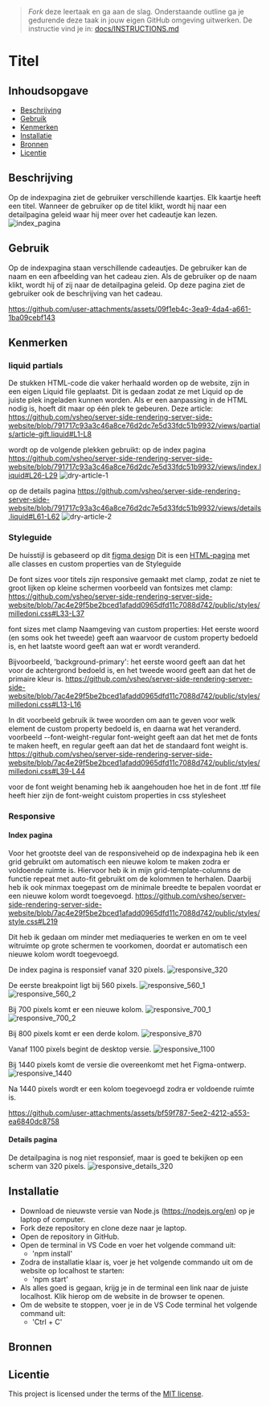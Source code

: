 > _Fork_ deze leertaak en ga aan de slag. Onderstaande outline ga je gedurende deze taak in jouw eigen GitHub omgeving uitwerken. De instructie vind je in: [docs/INSTRUCTIONS.md](docs/INSTRUCTIONS.md)

# Titel
<!-- Geef je project een titel en schrijf in één zin wat het is -->

## Inhoudsopgave

  * [Beschrijving](#beschrijving)
  * [Gebruik](#gebruik)
  * [Kenmerken](#kenmerken)
  * [Installatie](#installatie)
  * [Bronnen](#bronnen)
  * [Licentie](#licentie)

## Beschrijving
<!-- In de Beschrijving staat kort beschreven wat voor project het is en wat je hebt gemaakt -->
<!-- Voeg een mooie poster visual toe 📸 -->
<!-- Voeg een link toe naar Github Pages 🌐-->
Op de indexpagina ziet de gebruiker verschillende kaartjes. Elk kaartje heeft een titel. Wanneer de gebruiker op de titel klikt, wordt hij naar een detailpagina geleid waar hij meer over het cadeautje kan lezen.
![index_pagina](https://github.com/user-attachments/assets/01e30cb9-6a8a-455c-bb73-294575dff332)

## Gebruik
<!--Bij Gebruik staat hoe je project er uit ziet, hoe het werkt en wat je er mee kan. -->
Op de indexpagina staan verschillende cadeautjes. De gebruiker kan de naam en een afbeelding van het cadeau zien.
Als de gebruiker op de naam klikt, wordt hij of zij naar de detailpagina geleid.
Op deze pagina ziet de gebruiker ook de beschrijving van het cadeau.


https://github.com/user-attachments/assets/09f1eb4c-3ea9-4da4-a661-1ba09cebf143



## Kenmerken
<!-- Bij Kenmerken staat welke technieken zijn gebruikt en hoe. Wat is de HTML structuur? Wat zijn de belangrijkste dingen in CSS? Wat is er met Javascript gedaan en hoe? Misschien heb je een framwork of library gebruikt? -->
### liquid partials
De stukken HTML-code die vaker herhaald worden op de website, zijn in een eigen Liquid file geplaatst. Dit is gedaan zodat ze met Liquid op de juiste plek ingeladen kunnen worden.
Als er een aanpassing in de HTML nodig is, hoeft dit maar op één plek te gebeuren.
Deze article:
https://github.com/vsheo/server-side-rendering-server-side-website/blob/791717c93a3c46a8ce76d2dc7e5d33fdc51b9932/views/partials/article-gift.liquid#L1-L8

wordt op de volgende plekken gebruikt:
op de index pagina
https://github.com/vsheo/server-side-rendering-server-side-website/blob/791717c93a3c46a8ce76d2dc7e5d33fdc51b9932/views/index.liquid#L26-L29
![dry-article-1](https://github.com/user-attachments/assets/b5ed7c84-1ea2-4a3d-a66f-4242404d8769)

op de details pagina
https://github.com/vsheo/server-side-rendering-server-side-website/blob/791717c93a3c46a8ce76d2dc7e5d33fdc51b9932/views/details.liquid#L61-L62
![dry-article-2](https://github.com/user-attachments/assets/32471888-c280-41b6-8aa3-8955b8e8734e)


### Styleguide
De huisstijl is gebaseerd op dit [figma design](https://www.figma.com/design/4NBbUuyXIrZ7VFHaDAHJLs/milledoni-design?node-id=6-23251&t=GgUuJZRB3GWeNTFB-1)
Dit is een [HTML-pagina]() met alle classes en custom properties van de Styleguide

De font sizes voor titels zijn responsive gemaakt met clamp, zodat ze niet te groot lijken op kleine schermen
voorbeeld van fontsizes met clamp:
https://github.com/vsheo/server-side-rendering-server-side-website/blob/7ac4e29f5be2bced1afadd0965dfd11c7088d742/public/styles/milledoni.css#L33-L37

font sizes met clamp
Naamgeving van custom properties: Het eerste woord (en soms ook het tweede) geeft aan waarvoor de custom property bedoeld is, en het laatste woord geeft aan wat er wordt veranderd.

Bijvoorbeeld, 'background-primary': het eerste woord geeft aan dat het voor de achtergrond bedoeld is, en het tweede woord geeft aan dat het de primaire kleur is.
https://github.com/vsheo/server-side-rendering-server-side-website/blob/7ac4e29f5be2bced1afadd0965dfd11c7088d742/public/styles/milledoni.css#L13-L16

In dit voorbeeld gebruik ik twee woorden om aan te geven voor welk element de custom property bedoeld is, en daarna wat het veranderd.
voorbeeld
--font-weight-regular
font-weight geeft aan dat het met de fonts te maken heeft, en regular geeft aan dat het de standaard font weight is.
https://github.com/vsheo/server-side-rendering-server-side-website/blob/7ac4e29f5be2bced1afadd0965dfd11c7088d742/public/styles/milledoni.css#L39-L44

voor de font weight benaming heb ik aangehouden hoe het in de font .ttf file heeft
hier zijn de font-weight cuistom properties in css stylesheet

### Responsive
#### Index pagina
Voor het grootste deel van de responsiveheid op de indexpagina heb ik een grid gebruikt om automatisch een nieuwe kolom te maken zodra er voldoende ruimte is.
Hiervoor heb ik in mijn grid-template-columns de functie repeat met auto-fit gebruikt om de kolommen te herhalen. Daarbij heb ik ook minmax toegepast om de minimale breedte te bepalen voordat er een nieuwe kolom wordt toegevoegd.
https://github.com/vsheo/server-side-rendering-server-side-website/blob/7ac4e29f5be2bced1afadd0965dfd11c7088d742/public/styles/style.css#L219

Dit heb ik gedaan om minder met mediaqueries te werken en om te veel witruimte op grote schermen te voorkomen, doordat er automatisch een nieuwe kolom wordt toegevoegd.

De index pagina is responsief vanaf 320 pixels.
![responsive_320](https://github.com/user-attachments/assets/5e5238ab-f8fa-4796-85ed-0f4fb9b6628e)

De eerste breakpoint ligt bij 560 pixels.
![responsive_560_1](https://github.com/user-attachments/assets/e9e17d4c-1f68-4fa1-b1af-854010273f22)
![responsive_560_2](https://github.com/user-attachments/assets/c0d5d338-585d-4022-b930-2194b728d4e9)

Bij 700 pixels komt er een nieuwe kolom.
![responsive_700_1](https://github.com/user-attachments/assets/23bda5b0-c14e-4a8f-87cc-287791c88f17)
![responsive_700_2](https://github.com/user-attachments/assets/7ea7f234-877e-47a9-8504-8959da638ebf)

Bij 800 pixels komt er een derde kolom.
![responsive_870](https://github.com/user-attachments/assets/e943e5ce-48ad-4c56-a5b6-4837518404e9)

Vanaf 1100 pixels begint de desktop versie.
![responsive_1100](https://github.com/user-attachments/assets/a7fa9aac-6ce9-4b38-871a-464e66704ecf)

Bij 1440 pixels komt de versie die overeenkomt met het Figma-ontwerp.
![responsive_1440](https://github.com/user-attachments/assets/697b7a6b-08f7-424e-8ec3-e8d628d84b2e)

Na 1440 pixels wordt er een kolom toegevoegd zodra er voldoende ruimte is.


https://github.com/user-attachments/assets/bf59f787-5ee2-4212-a553-ea6840dc8758


#### Details pagina
De detailpagina is nog niet responsief, maar is goed te bekijken op een scherm van 320 pixels.
![responsive_details_320](https://github.com/user-attachments/assets/8e70026b-0f5a-4acd-abc2-b3d3197cccec)


## Installatie
<!-- Bij Instalatie staat hoe een andere developer aan jouw repo kan werken -->
- Download de nieuwste versie van Node.js (https://nodejs.org/en) op je laptop of computer.
- Fork deze repository en clone deze naar je laptop.
- Open de repository in GitHub.
- Open de terminal in VS Code en voer het volgende command uit:
    - 'npm install'
- Zodra de installatie klaar is, voer je het volgende commando uit om de website op localhost te starten:
    - 'npm start'
- Als alles goed is gegaan, krijg je in de terminal een link naar de juiste localhost. Klik hierop om de website in de browser te openen.
- Om de website te stoppen, voer je in de VS Code terminal het volgende command uit:
    - 'Ctrl + C'

## Bronnen

## Licentie

This project is licensed under the terms of the [MIT license](./LICENSE).
